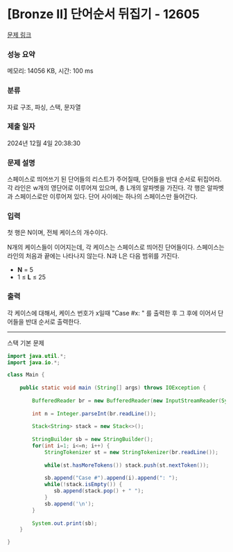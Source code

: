# [Bronze II] 단어순서 뒤집기 - 12605 

[문제 링크](https://www.acmicpc.net/problem/12605) 

### 성능 요약

메모리: 14056 KB, 시간: 100 ms

### 분류

자료 구조, 파싱, 스택, 문자열

### 제출 일자

2024년 12월 4일 20:38:30

### 문제 설명

<p dir="ltr">스페이스로 띄어쓰기 된 단어들의 리스트가 주어질때, 단어들을 반대 순서로 뒤집어라. 각 라인은 w개의 영단어로 이루어져 있으며, 총 L개의 알파벳을 가진다. 각 행은 알파벳과 스페이스로만 이루어져 있다. 단어 사이에는 하나의 스페이스만 들어간다.</p>

### 입력 

 <p dir="ltr">첫 행은 N이며, 전체 케이스의 개수이다.</p>

<p>N개의 케이스들이 이어지는데, 각 케이스는 스페이스로 띄어진 단어들이다. 스페이스는 라인의 처음과 끝에는 나타나지 않는다. N과 L은 다음 범위를 가진다.</p>

<ul>
	<li><strong>N</strong> = 5</li>
	<li>1 ≤ <strong>L</strong> ≤ 25</li>
</ul>

### 출력 

 <p dir="ltr">각 케이스에 대해서, 케이스 번호가 x일때  "Case #x: " 를 출력한 후 그 후에 이어서 단어들을 반대 순서로 출력한다.</p>

---

스택 기본 문제
```java
import java.util.*;
import java.io.*;

class Main {
    
	public static void main (String[] args) throws IOException {
	    
	    BufferedReader br = new BufferedReader(new InputStreamReader(System.in));;
	    
	    int n = Integer.parseInt(br.readLine());
	    
	    Stack<String> stack = new Stack<>();
	    
	    StringBuilder sb = new StringBuilder();
	    for(int i=1; i<=n; i++) {
	        StringTokenizer st = new StringTokenizer(br.readLine());
	        
	        while(st.hasMoreTokens()) stack.push(st.nextToken());
	        
	        sb.append("Case #").append(i).append(": ");
	        while(!stack.isEmpty()) {
	           sb.append(stack.pop() + " ");
	        }
	        sb.append('\n');
	    }
	    
	    System.out.print(sb);
    }

}
```
